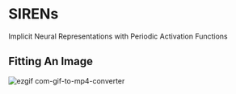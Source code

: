 # SIRENs
Implicit Neural Representations with Periodic Activation Functions

## Fitting An Image

![ezgif com-gif-to-mp4-converter](https://github.com/Mazen-Elaraby/SIRENs/assets/99294980/56322c57-aa44-4121-b36d-d648aa12059b)
